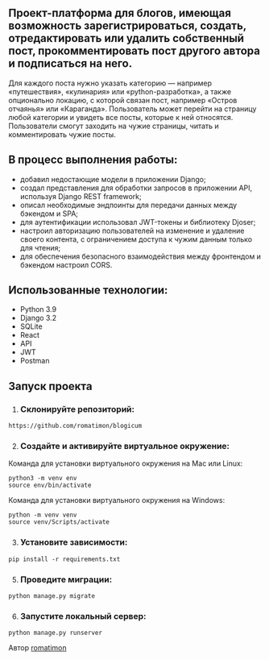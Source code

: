 ## Проект-платформа для блогов, имеющая возможность зарегистрироваться, создать, отредактировать или удалить собственный пост, прокомментировать пост другого автора и подписаться на него. 
Для каждого поста нужно указать категорию — например «путешествия», «кулинария» или «python-разработка», а также опционально локацию, с которой связан пост, например «Остров отчаянья» или «Караганда». 
Пользователь может перейти на страницу любой категории и увидеть все посты, которые к ней относятся.
Пользователи смогут заходить на чужие страницы, читать и комментировать чужие посты.

## В процесс выполнения работы:
- добавил недостающие модели в приложении Django;
- создал представления для обработки запросов в приложении API, используя Django REST framework;
- описал необходимые эндпоинты для передачи данных между бэкендом и SPA;
- для аутентификации использовал JWT-токены и библиотеку Djoser;
- настроил авторизацию пользователей на изменение и удаление своего контента, с ограничением доступа к чужим данным только для чтения;
- для обеспечения безопасного взаимодействия между фронтендом и бэкендом настроил CORS.

## Использованные технологии:
- Python 3.9
- Django 3.2
- SQLite
- React
- API
- JWT
- Postman
## Запуск проекта
1. ### Склонируйте репозиторий:
```
https://github.com/romatimon/blogicum
```

2. ### Создайте и активируйте виртуальное окружение:
Команда для установки виртуального окружения на Mac или Linux:
```
python3 -m venv env
source env/bin/activate
```

Команда для установки виртуального окружения на Windows:
```
python -m venv venv
source venv/Scripts/activate
```

3. ### Установите зависимости:
```
pip install -r requirements.txt
```

5. ### Проведите миграции:
```
python manage.py migrate
```

6. ### Запустите локальный сервер:
```
python manage.py runserver
```
Автор [romatimon](https://github.com/romatimon)
